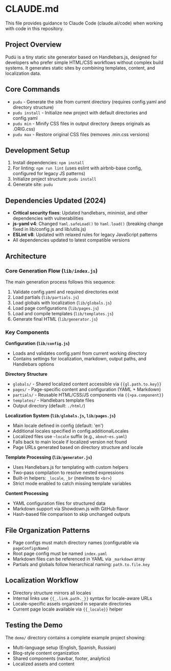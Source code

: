 # CLAUDE.md

This file provides guidance to Claude Code (claude.ai/code) when working with code in this repository.

## Project Overview

Pudú is a tiny static site generator based on Handlebars.js, designed for developers who prefer simple HTML/CSS workflows without complex build systems. It generates static sites by combining templates, content, and localization data.

## Core Commands

- `pudu` - Generate the site from current directory (requires config.yaml and directory structure)
- `pudu install` - Initialize new project with default directories and config.yaml
- `pudu min` - Minify CSS files in output directory (keeps originals as .ORIG.css)
- `pudu max` - Restore original CSS files (removes .min.css versions)

## Development Setup

1. Install dependencies: `npm install`
2. For linting: `npm run lint` (uses eslint with airbnb-base config, configured for legacy JS patterns)
3. Initialize project structure: `pudu install`
4. Generate site: `pudu`

## Dependencies Updated (2024)

- **Critical security fixes**: Updated handlebars, minimist, and other dependencies with vulnerabilities
- **js-yaml v4**: Changed `Yaml.safeLoad()` to `Yaml.load()` (breaking change fixed in lib/config.js and lib/utils.js)
- **ESLint v8**: Updated with relaxed rules for legacy JavaScript patterns
- All dependencies updated to latest compatible versions

## Architecture

### Core Generation Flow (`lib/index.js`)
The main generation process follows this sequence:
1. Validate config.yaml and required directories exist
2. Load partials (`lib/partials.js`)
3. Load globals with localization (`lib/globals.js`) 
4. Load page configurations (`lib/pages.js`)
5. Load and compile templates (`lib/templates.js`)
6. Generate final HTML (`lib/generator.js`)

### Key Components

**Configuration (`lib/config.js`)**
- Loads and validates config.yaml from current working directory
- Contains settings for localization, markdown, output paths, and Handlebars options

**Directory Structure**
- `globals/` - Shared localized content accessible via `{{gl.path.to.key}}`
- `pages/` - Page-specific content and configuration (YAML + Markdown)
- `partials/` - Reusable HTML/CSS/JS components via `{{>pa.component}}`
- `templates/` - Handlebars template files
- Output directory (default: `./html/`)

**Localization System (`lib/globals.js`, `lib/pages.js`)**
- Main locale defined in config (default: 'en')
- Additional locales specified in config.additionalLocales
- Localized files use `~locale` suffix (e.g., `about~es.yaml`)
- Falls back to main locale if localized version not found
- Page URLs generated based on directory structure and locale

**Template Processing (`lib/generator.js`)**
- Uses Handlebars.js for templating with custom helpers
- Two-pass compilation to resolve nested expressions
- Built-in helpers: `_locale`, `_br` (newlines to `<br>`)
- Strict mode enabled to catch missing template variables

**Content Processing**
- YAML configuration files for structured data
- Markdown support via Showdown.js with GitHub flavor
- Hash-based file comparison to skip unchanged outputs

## File Organization Patterns

- Page configs must match directory names (configurable via `pageConfigsName`)
- Root page config must be named `index.yaml`
- Markdown files can be referenced in YAML via `_markdown` array
- Partials and globals follow hierarchical naming: `path.to.file.key`

## Localization Workflow

- Directory structure mirrors all locales
- Internal links use `{{_.link.path._}}` syntax for locale-aware URLs
- Locale-specific assets organized in separate directories
- Current page locale available via `{{_locale}}` helper

## Testing the Demo

The `demo/` directory contains a complete example project showing:
- Multi-language setup (English, Spanish, Russian)
- Blog-style content organization
- Shared components (navbar, footer, analytics)
- Localized assets and content